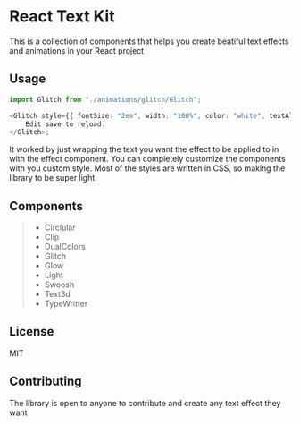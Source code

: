 # React Text Kit

This is a collection of components that helps you create beatiful text effects and animations in your React project

## Usage

```typescript
import Glitch from "./animations/glitch/Glitch";

<Glitch style={{ fontSize: "2em", width: "100%", color: "white", textAlign: "left" }} animate>
    Edit save to reload.
</Glitch>;
```

It worked by just wrapping the text you want the effect to be applied to in with the effect component. You can completely customize the components with you custom style. Most of the styles are written in CSS, so making the library to be super light

## Components

> - Circlular
> - Clip
> - DualColors
> - Glitch
> - Glow
> - Light
> - Swoosh
> - Text3d
> - TypeWritter

## License

MIT

## Contributing

The library is open to anyone to contribute and create any text effect they want